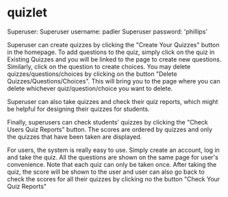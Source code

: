 # quizlet
Superuser:
Superuser username: padler
Superuser password: 'phillips'

Superuser can create quizzes by clicking the "Create Your Quizzes" button in the homepage. To add questions to the quiz, simply click on the quiz in Existing Quizzes and you will be linked to the page to create new questions. Similarly, click on the question to create choices. You may delete quizzes/questions/choices by clicking on the button "Delete Quizzes/Questions/Choices". This will bring you to the page where you can delete whichever quiz/question/choice you want to delete.

Superuser can also take quizzes and check their quiz reports, which might be helpful for designing their quizzes for students.

Finally, superusers can check students' quizzes by clicking the "Check Users Quiz Reports" button. The scores are ordered by quizzes and only the quizzes that have been taken are displayed.

For users, the system is really easy to use. Simply create an account, log in and take the quiz. All the questions are shown on the same page for user's convenience. Note that each quiz can only be taken once.
After taking the quiz, the score will be shown to the user and user can also go back to check the scores for all their quizzes by clicking no the button "Check Your Quiz Reports"
